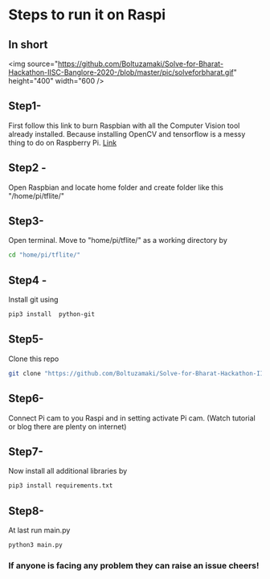 # Steps to run it on Raspi

## In short 
<img source="https://github.com/Boltuzamaki/Solve-for-Bharat-Hackathon-IISC-Banglore-2020-/blob/master/pic/solveforbharat.gif" height="400" width="600 />

## Step1-
First follow this link to burn Raspbian with all the Computer Vision tool already installed. Because installing OpenCV and tensorflow is a messy thing to do on Raspberry Pi.
[Link](https://www.pantechsolutions.net/blog/pre-installed-os-for-raspberry-pi-for-free/)

## Step2 - 
Open Raspbian and locate home folder and create folder like this
"/home/pi/tflite/"

## Step3-
Open terminal. Move to "home/pi/tflite/" as a working directory by

```sh
cd "home/pi/tflite/"
```

## Step4 -
Install git using 

```sh
pip3 install  python-git
```

## Step5- 
Clone this repo

```sh
git clone "https://github.com/Boltuzamaki/Solve-for-Bharat-Hackathon-IISC-Banglore-2020-.git"
```

## Step6- 
Connect Pi cam to you Raspi and in setting activate Pi cam. (Watch tutorial or blog there are plenty on internet)

## Step7- 
Now install all additional libraries by

```sh
pip3 install requirements.txt
```

## Step8- 
At last run main.py 
```sh
python3 main.py
```


### If anyone is facing any problem they can raise an issue cheers!
